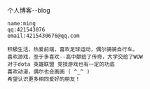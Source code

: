 个人博客--blog

    name:ming
    qq:421543076
    email:4215430676@qq.com
    
    积极生活，热爱前端，喜欢足球运动，偶尔骑骑自行车。
    喜欢游戏，至于多喜欢--高中献给了传奇，大学交给了WOW
    对于dota 英雄联盟 竞技游戏也有一定的功底
    喜欢动漫，偶尔也会画画 ( ^_^ )
    希望认识更多相同爱好的朋友！
